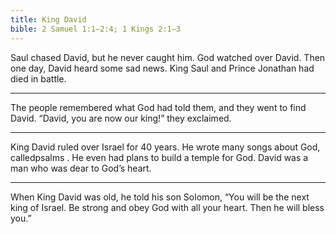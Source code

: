 ```yaml
---
title: King David
bible: 2 Samuel 1:1–2:4; 1 Kings 2:1–3
---
```


Saul chased David, but he never
caught him. God watched over David.
Then one day, David heard some sad news.
King Saul and Prince Jonathan
had died in battle.

---

The people remembered what God had
told them, and they went to find David.
“David, you are now our king!”
they exclaimed.

---

King David ruled over Israel for
40 years. He wrote many songs about
God, calledpsalms
. He even had plans
to build a temple for God.
David was a man who was dear
to God’s heart.

---

When King David was old, he told
his son Solomon, “You will be
the next king of Israel. Be strong
and obey God with all your heart.
Then he will bless you.”

